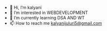 - 👋 Hi, I’m kalyani
- 👀 I’m interested in WEBDEVELOPMENT
- 🌱 I’m currently learning DSA AND WT
- 📫 How to reach me kalyanijuluri5@gmail.com



<!---
kalyani1290/kalyani1290 is a ✨ special ✨ repository because its `README.md` (this file) appears on your GitHub profile.
You can click the Preview link to take a look at your changes.
--->
